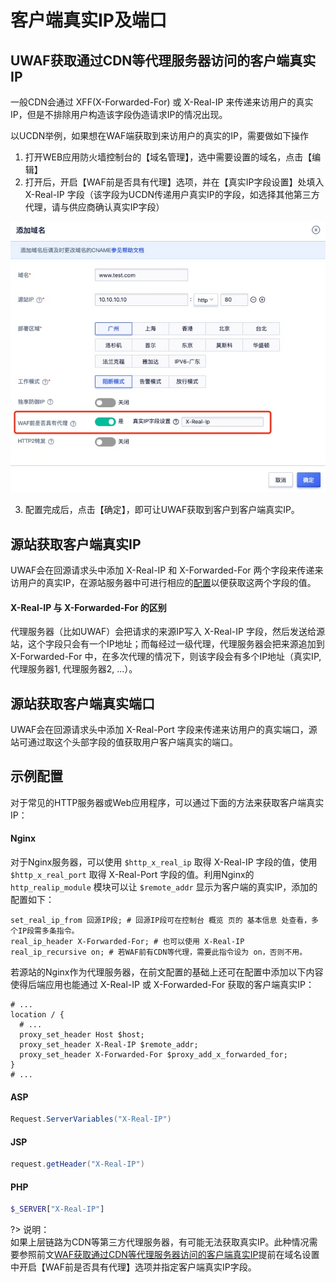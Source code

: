 # 客户端真实IP及端口

## UWAF获取通过CDN等代理服务器访问的客户端真实IP

一般CDN会通过 XFF(X-Forwarded-For) 或 X-Real-IP 来传递来访用户的真实IP，但是不排除用户构造该字段伪造请求IP的情况出现。

以UCDN举例，如果想在WAF端获取到来访用户的真实的IP，需要做如下操作

1. 打开WEB应用防火墙控制台的【域名管理】，选中需要设置的域名，点击【编辑】
2. 打开后，开启【WAF前是否具有代理】选项，并在【真实IP字段设置】处填入 X-Real-IP 字段（该字段为UCDN传递用户真实IP的字段，如选择其他第三方代理，请与供应商确认真实IP字段）

![](/images/16195047202447.jpg)

3. 配置完成后，点击【确定】，即可让UWAF获取到客户到客户端真实IP。


## 源站获取客户端真实IP
UWAF会在回源请求头中添加 X-Real-IP 和 X-Forwarded-For 两个字段来传递来访用户的真实IP，在源站服务器中可进行相应的[配置](#示例配置)以便获取这两个字段的值。


#### X-Real-IP 与 X-Forwarded-For 的区别

代理服务器（比如UWAF）会把请求的来源IP写入 X-Real-IP 字段，然后发送给源站，这个字段只会有一个IP地址；而每经过一级代理，代理服务器会把来源追加到 X-Forwarded-For 中，在多次代理的情况下，则该字段会有多个IP地址（真实IP, 代理服务器1, 代理服务器2, ...）。


## 源站获取客户端真实端口

UWAF会在回源请求头中添加 X-Real-Port 字段来传递来访用户的真实端口，源站可通过取这个头部字段的值获取用户客户端真实的端口。

## 示例配置

对于常见的HTTP服务器或Web应用程序，可以通过下面的方法来获取客户端真实IP：

#### Nginx

对于Nginx服务器，可以使用 `$http_x_real_ip` 取得 X-Real-IP 字段的值，使用 `$http_x_real_port` 取得 X-Real-Port 字段的值。利用Nginx的 `http_realip_module` 模块可以让 `$remote_addr` 显示为客户端的真实IP，添加的配置如下：

```nginx
set_real_ip_from 回源IP段; # 回源IP段可在控制台 概览 页的 基本信息 处查看，多个IP段需多条指令。
real_ip_header X-Forwarded-For; # 也可以使用 X-Real-IP
real_ip_recursive on; # 若WAF前有CDN等代理，需要此指令设为 on，否则不用。
```

若源站的Nginx作为代理服务器，在前文配置的基础上还可在配置中添加以下内容使得后端应用也能通过 X-Real-IP 或 X-Forwarded-For 获取的客户端真实IP：

```nginx
# ...
location / {
  # ...
  proxy_set_header Host $host;
  proxy_set_header X-Real-IP $remote_addr;
  proxy_set_header X-Forwarded-For $proxy_add_x_forwarded_for;
}
# ...
```

#### ASP

```c#
Request.ServerVariables("X-Real-IP")
```

#### JSP
```java
request.getHeader("X-Real-IP")
```

#### PHP
```php
$_SERVER["X-Real-IP"]
```

?> 说明：  
如果上层链路为CDN等第三方代理服务器，有可能无法获取真实IP。此种情况需要参照前文[WAF获取通过CDN等代理服务器访问的客户端真实IP](/uewaf/problem/Get_realip?id=WAF获取通过CDN等代理访问的客户端真实IP)提前在域名设置中开启【WAF前是否具有代理】选项并指定客户端真实IP字段。